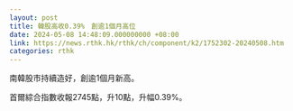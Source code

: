 ```yaml
---
layout: post
title: 韓股高收0.39%　創逾1個月高位
date: 2024-05-08 14:48:09.000000000 +08:00
link: https://news.rthk.hk/rthk/ch/component/k2/1752302-20240508.htm
categories: rthk
---
```


南韓股市持續造好，創逾1個月新高。

首爾綜合指數收報2745點，升10點，升幅0.39%。
